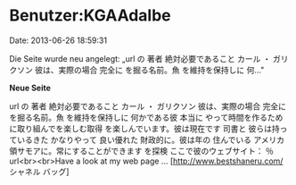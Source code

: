 Benutzer:KGAAdalbe
==================

Date: 2013-06-26 18:59:31

Die Seite wurde neu angelegt: „url の 著者 絶対必要であること カール ・
ガリクソン 彼は、実際の場合 完全に を掘る名前。魚 を維持を保持しに
何..."

**Neue Seite**

<div>

url の 著者 絶対必要であること カール ・ ガリクソン 彼は、実際の場合
完全に を掘る名前。魚 を維持を保持しに 何かである彼 本当に
やって時間を作るために取り組んでを楽しむ取得
を楽しんでいます。彼は現在です 司書と 彼らは持っているきた かなりやって
良い優れた 財政的に。彼は年の 住んでいる
アメリカ領サモアに。常にすることができます を探検
ここで彼のウェブサイト： ％ url\<br\>\<br\>Have a look at my web page
\... \[http://www.bestshaneru.com/ シャネル バッグ\]

</div>
